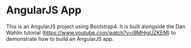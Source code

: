 # AngularJS App

This is an AngularJS project using Bootstrap4. It is built alongside the Dan Wahlin tutorial (https://www.youtube.com/watch?v=i9MHigUZKEM) to demonstrate how to build an AngularJS app. 


